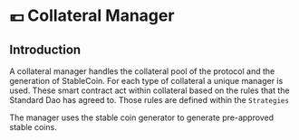 # 💶 Collateral Manager

## Introduction

A collateral manager handles the collateral pool of the protocol and the generation of StableCoin. For each type of collateral a unique manager is used. These smart contract act within collateral based on the rules that the Standard Dao has agreed to. Those rules are defined within the `Strategies`

The manager uses the stable coin generator to generate pre-approved stable coins.



